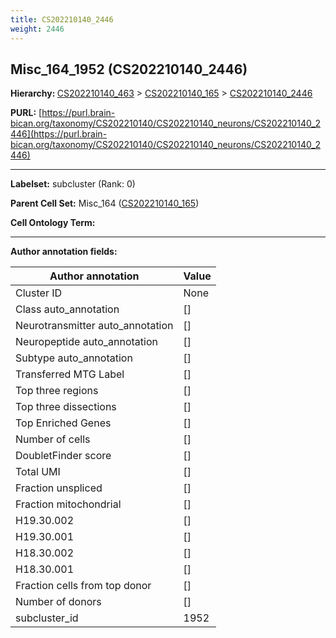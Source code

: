 ```yaml
---
title: CS202210140_2446
weight: 2446
---
```

## Misc_164_1952 (CS202210140_2446)
<b>Hierarchy: </b>
[CS202210140_463](../CS202210140_463) >
[CS202210140_165](../CS202210140_165) >
[CS202210140_2446](../CS202210140_2446)

**PURL:** [https://purl.brain-bican.org/taxonomy/CS202210140/CS202210140_neurons/CS202210140_2446](https://purl.brain-bican.org/taxonomy/CS202210140/CS202210140_neurons/CS202210140_2446)

---


**Labelset:** subcluster (Rank: 0)

**Parent Cell Set:** Misc_164 ([CS202210140_165](../CS202210140_165))



**Cell Ontology Term:** 

[MARKER GENES.]: #


---

[TRANSFERRED ANNOTATIONS.]: #


[AUTHOR ANNOTATION FIELDS.]: #


**Author annotation fields:**

| Author annotation | Value |
|-------------------|-------|
|Cluster ID|None|
|Class auto_annotation|[]|
|Neurotransmitter auto_annotation|[]|
|Neuropeptide auto_annotation|[]|
|Subtype auto_annotation|[]|
|Transferred MTG Label|[]|
|Top three regions|[]|
|Top three dissections|[]|
|Top Enriched Genes|[]|
|Number of cells|[]|
|DoubletFinder score|[]|
|Total UMI|[]|
|Fraction unspliced|[]|
|Fraction mitochondrial|[]|
|H19.30.002|[]|
|H19.30.001|[]|
|H18.30.002|[]|
|H18.30.001|[]|
|Fraction cells from top donor|[]|
|Number of donors|[]|
|subcluster_id|1952|
